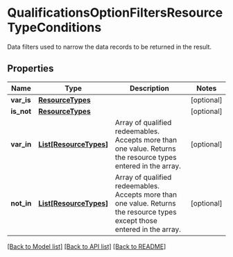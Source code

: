 # QualificationsOptionFiltersResourceTypeConditions

Data filters used to narrow the data records to be returned in the result.

## Properties
Name | Type | Description | Notes
------------ | ------------- | ------------- | -------------
**var_is** | [**ResourceTypes**](ResourceTypes.md) |  | [optional] 
**is_not** | [**ResourceTypes**](ResourceTypes.md) |  | [optional] 
**var_in** | [**List[ResourceTypes]**](ResourceTypes.md) | Array of qualified redeemables. Accepts more than one value. Returns the resource types entered in the array. | [optional] 
**not_in** | [**List[ResourceTypes]**](ResourceTypes.md) | Array of qualified redeemables. Accepts more than one value. Returns the resource types except those entered in the array. | [optional] 

[[Back to Model list]](../README.md#documentation-for-models) [[Back to API list]](../README.md#documentation-for-api-endpoints) [[Back to README]](../README.md)



